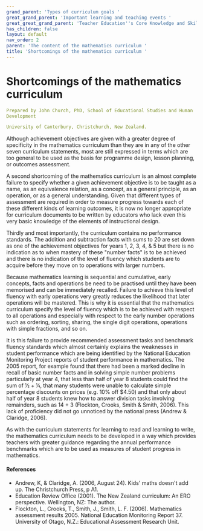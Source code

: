 ```yaml
---
grand_parent: 'Types of curriculum goals '
great_grand_parent: 'Important learning and teaching events '
great_great_grand_parent: 'Teacher Education''s Core Knowledge and Skills.'
has_children: false
layout: default
nav_order: 2
parent: 'The content of the mathematics curriculum '
title: 'Shortcomings of the mathematics curriculum '
---
```

# Shortcomings of the mathematics curriculum


```yaml
Prepared by John Church, PhD, School of Educational Studies and Human
Development

University of Canterbury, Christchurch, New Zealand.
```


Although achievement objectives are given with a greater degree of
specificity in the mathematics curriculum than they are in any of the
other seven curriculum statements, most are still expressed in terms
which are too general to be used as the basis for programme design,
lesson planning, or outcomes assessment.

A second shortcoming of the mathematics curriculum is an almost complete
failure to specify whether a given achievement objective is to be taught
as a name, as an equivalence relation, as a concept, as a general
principle, as an operation, or as a general understanding. Given that
different types of assessment are required in order to measure progress
towards each of these different kinds of learning outcomes, it is now no
longer appropriate for curriculum documents to be written by educators
who lack even this very basic knowledge of the elements of instructional
design.

Thirdly and most importantly, the curriculum contains no performance
standards. The addition and subtraction facts with sums to 20 are set
down as one of the achievement objectives for years 1, 2, 3, 4, & 5 but
there is no indication as to when mastery of these "number facts" is to
be achieved and there is no indication of the level of fluency which
students are to acquire before they move on to operations with larger
numbers.

Because mathematics learning is sequential and cumulative, early
concepts, facts and operations be need to be practised until they have
been memorised and can be immediately recalled. Failure to achieve this
level of fluency with early operations very greatly reduces the
likelihood that later operations will be mastered. This is why it is
essential that the mathematics curriculum specify the level of fluency
which is to be achieved with respect to all operations and especially
with respect to the early number operations such as ordering, sorting,
sharing, the single digit operations, operations with simple fractions,
and so on.

It is this failure to provide recommended assessment tasks and benchmark
fluency standards which almost certainly explains the weaknesses in
student performance which are being identified by the National Education
Monitoring Project reports of student performance in mathematics. The
2005 report, for example found that there had been a marked decline in
recall of basic number facts and in solving simple number problems
particularly at year 4, that less than half of year 8 students could
find the sum of 1⁄2 + 1⁄4, that many students were unable to calculate
simple percentage discounts on prices (e.g. 10% off \$4.50) and that
only about half of year 8 students knew how to answer division tasks
involving remainders, such as 14 ÷ 3 (Flockton, Crooks, Smith & Smith,
2006). This lack of proficiency did not go unnoticed by the national
press (Andrew & Claridge, 2006).

As with the curriculum statements for learning to read and learning to
write, the mathematics curriculum needs to be developed in a way which
provides teachers with greater guidance regarding the annual performance
benchmarks which are to be used as measures of student progress in
mathematics.


#### References

-   Andrew, K, & Claridge, A. (2006, August 24). Kids' maths doesn't add
    up. The Christchurch Press, p A1.
-   Education Review Office (2001). The New Zealand curriculum: An ERO
    perspective. Wellington, NZ: The author.
-   Flockton, L., Crooks, T., Smith, J., Smith, L. F. (2006).
    Mathematics assessment results 2005. National Education Monitoring
    Report 37. University of Otago, N.Z.: Educational Assessment
    Research Unit.

